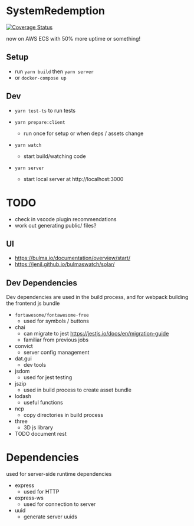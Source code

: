 # SystemRedemption

[![Coverage Status](https://coveralls.io/repos/gitlab/monofuel34089/system-redemption/badge.svg?branch=master)](https://coveralls.io/gitlab/monofuel34089/system-redemption?branch=master)

now on AWS ECS with 50% more uptime or something!

## Setup

- run `yarn build` then `yarn server`
- or `docker-compose up`

## Dev

- `yarn test-ts` to run tests

- `yarn prepare:client`
  - run once for setup or when deps / assets change
- `yarn watch`
  - start build/watching code
- `yarn server`
  - start local server at http://localhost:3000

# TODO

- check in vscode plugin recommendations
- work out generating public/ files?

## UI

- https://bulma.io/documentation/overview/start/
- https://jenil.github.io/bulmaswatch/solar/


## Dev Dependencies

Dev dependencies are used in the build process, and for webpack building the frontend js bundle

- `fortawesome/fontawesome-free` 
  - used for symbols / buttons
- chai
  - can migrate to jest https://jestjs.io/docs/en/migration-guide
  - familiar from previous jobs
- convict
  - server config management
- dat.gui
  - dev tools
- jsdom
  - used for jest testing
- jszip
  - used in build process to create asset bundle
- lodash
  - useful functions
- ncp
  - copy directories in build process
- three
  - 3D js library
- TODO document rest


# Dependencies

used for server-side runtime dependencies

- express
  - used for HTTP
- express-ws
  - used for connection to server
- uuid
  - generate server uuids
